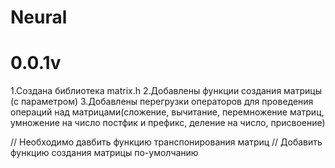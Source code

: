 # Neural

0.0.1v
==========================
1.Создана библиотека matrix.h
2.Добавлены функции создания матрицы (с параметром)
3.Добавлены перегрузки операторов для проведения операций над матрицами(сложение, вычитание, перемножение матриц, умножение на число постфик и префикс, деление на число, присвоение)

// Необходимо давбить функцию транспонирования матриц
// Добавить функцию создания матрицы по-умолчанию
